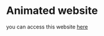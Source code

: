 # Animated website
you can access this website [here]( https://kritika-001.github.io/animated-website/)
